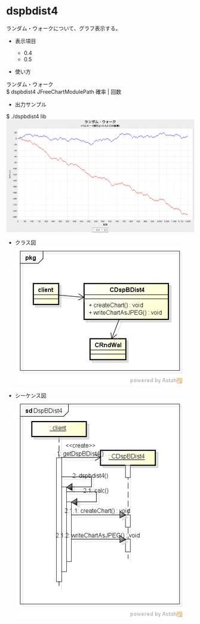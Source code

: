 dspbdist4
=========
ランダム・ウォークについて、グラフ表示する。

* 表示項目
  - 0.4
  - 0.5

* 使い方  

ランダム・ウォーク  
$ dspbdist4 JFreeChartModulePath 確率 | 回数

* 出力サンプル  

$ ./dspbdist4 lib
![dspbdist4](images/rndwalk.jpg)

* クラス図  
![dspbdist4](images/pkgDspBDist4.jpg)

* シーケンス図  
![dspbdist4](images/sdDspBDist4.jpg)


